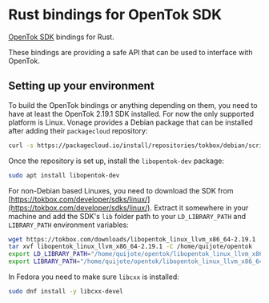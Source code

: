 # Rust bindings for OpenTok SDK

[OpenTok SDK](https://tokbox.com/developer/sdks/linux/) bindings for Rust.

These bindings are providing a safe API that can be used to interface with OpenTok.

## Setting up your environment
To build the OpenTok bindings or anything depending on them, you need to have at least
the OpenTok 2.19.1 SDK installed. For now the only supported platform is Linux.
Vonage provides a Debian package that can be installed after adding their `packagecloud`
repository:

```sh
curl -s https://packagecloud.io/install/repositories/tokbox/debian/script.deb.sh | sudo bash
```

Once the repository is set up, install the `libopentok-dev` package:

```sh
sudo apt install libopentok-dev
```

For non-Debian based Linuxes, you need to download the SDK from
[https://tokbox.com/developer/sdks/linux/](https://tokbox.com/developer/sdks/linux/).
Extract it somewhere in your machine and add the SDK's `lib` folder path to your
`LD_LIBRARY_PATH` and `LIBRARY_PATH` environment variables:

```sh
wget https://tokbox.com/downloads/libopentok_linux_llvm_x86_64-2.19.1
tar xvf libopentok_linux_llvm_x86_64-2.19.1 -C /home/quijote/opentok
export LD_LIBRARY_PATH="/home/quijote/opentok/libopentok_linux_llvm_x86_64-2.19.1/lib:$LD_LIBRARY_PATH"
export LIBRARY_PATH="/home/quijote/opentok/libopentok_linux_llvm_x86_64-2.19.1/lib:$LIBRARY_PATH"
```

In Fedora you need to make sure `libcxx` is installed:

```sh
sudo dnf install -y libcxx-devel
```

